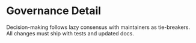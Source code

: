 # Governance Detail

Decision-making follows lazy consensus with maintainers as tie-breakers.
All changes must ship with tests and updated docs.
